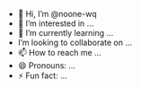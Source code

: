 - 👋 Hi, I’m @noone-wq
- 👀 I’m interested in ...
- 🌱 I’m currently learning ...
-  I’m looking to collaborate on ...
- 📫 How to reach me ...
- 😄 Pronouns: ...
- ⚡ Fun fact: ...

<!---
noone-wq/noone-wq is a ✨ special ✨ repository because its `README.md` (this file) appears on your GitHub profile.
You can click the Preview link to take a look at your changes.
--->
